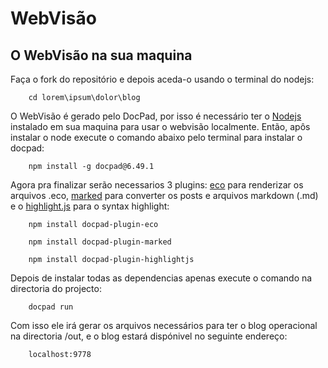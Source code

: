 # WebVisão

## O WebVisão na sua maquina

Faça o fork do repositório e depois aceda-o usando o terminal do nodejs:

```
	cd lorem\ipsum\dolor\blog
```

O WebVisão é gerado pelo DocPad, por isso é necessário ter o [Nodejs](https://docpad.org) instalado em sua maquina para usar o webvisão localmente. Então, apôs instalar o node execute o comando abaixo pelo terminal para instalar o docpad:

```
	npm install -g docpad@6.49.1
```

Agora pra finalizar serão necessarios 3 plugins: [eco](https://github.com/docpad/docpad-plugin-eco) para renderizar os arquivos .eco, [marked](https://github.com/docpad/docpad-plugin-marked) para converter os posts e arquivos markdown (.md) e o [highlight.js](https://github.com/docpad/docpad-plugin-highlightjs) para o syntax highlight:

```
	npm install docpad-plugin-eco
```

```
	npm install docpad-plugin-marked
```

```
	npm install docpad-plugin-highlightjs
```

Depois de instalar todas as dependencias apenas execute o comando na directoria do projecto:

```
	docpad run
```

Com isso ele irá gerar os arquivos necessários para ter o blog operacional na directoria /out, e o blog estará dispónivel no seguinte endereço:

```
	localhost:9778
```
